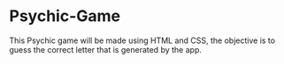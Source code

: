 # Psychic-Game
This Psychic game will be made using HTML and CSS, the objective is to guess the correct letter that is generated by the app.
